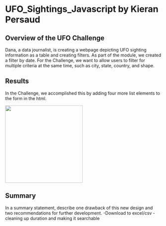 # UFO_Sightings_Javascript by Kieran Persaud

## Overview of the UFO Challenge
Dana, a data journalist, is creating a webpage depicting UFO sighting information as a table and creating filters. As part of the module, we created a filter by date. For the Challenge, we want to allow users to filter for multiple criteria at the same time, such as city, state, country, and shape.

## Results
In the Challenge, we accomplished this by adding four more list elements to the form in the html. 

<img src=https://user-images.githubusercontent.com/84286467/131267797-f8cab42c-456b-4c56-94e4-a502ffcae2e4.PNG width=250 height=250>


## Summary
In a summary statement, describe one drawback of this new design and two recommendations for further development.
-Download to excel/csv
-cleaning up duration and making it searchable
